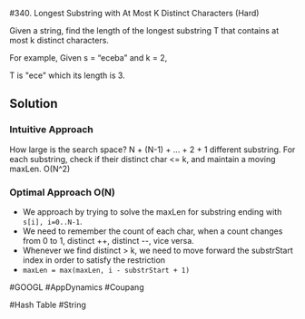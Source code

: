 #340. Longest Substring with At Most K Distinct Characters (Hard)

Given a string, find the length of the longest substring T that contains at most k distinct characters.

For example, Given s = “eceba” and k = 2,

T is "ece" which its length is 3.

## Solution
### Intuitive Approach
How large is the search space? N + (N-1) + ... + 2 + 1 different substring. For each substring, check if their distinct char <= k, and maintain a moving maxLen. O(N^2)

### Optimal Approach O(N)
- We approach by trying to solve the maxLen for substring ending with `s[i], i=0..N-1`.
- We need to remember the count of each char, when a count changes from 0 to 1, distinct ++, distinct --, vice versa.
- Whenever we find distinct > k, we need to move forward the substrStart index in order to satisfy the restriction
- `maxLen = max(maxLen, i - substrStart + 1)`

#GOOGL #AppDynamics #Coupang

#Hash Table #String